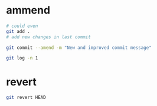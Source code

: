
# ammend 
```bash
# could even
git add . 
# add new changes in last commit

git commit --amend -m "New and improved commit message"

git log -n 1
```

# revert
```bash
git revert HEAD

```